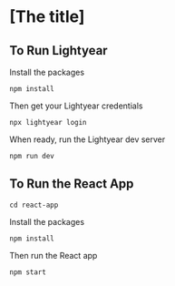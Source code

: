 # [The title]

## To Run Lightyear

Install the packages

```shell
npm install
```

Then get your Lightyear credentials

```shell
npx lightyear login
```

When ready, run the Lightyear dev server

```shell
npm run dev
```

## To Run the React App

```shell
cd react-app
```

Install the packages

```shell
npm install
```

Then run the React app

```shell
npm start
```
